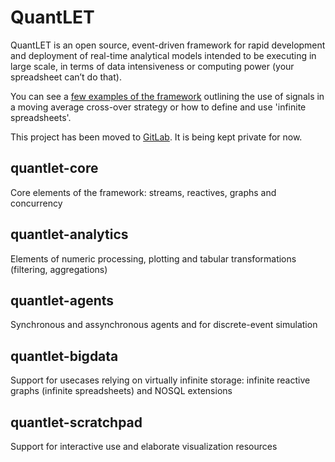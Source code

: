 QuantLET
========

QuantLET is an open source, event-driven framework for 
rapid development and deployment of real-time analytical 
models intended to be executing in large scale, 
in terms of data intensiveness or computing power 
(your spreadsheet can’t do that).

You can see a [few examples of the framework](https://quantlet.wordpress.com/box) outlining the use of signals in a moving average cross-over strategy or how to define and use 'infinite spreadsheets'.

This project has been moved to [GitLab](https://gitlab.com/jfaleiro/quantlet). It is being kept private for now.

quantlet-core
-------------

Core elements of the framework: streams, reactives, graphs and concurrency

quantlet-analytics
------------------

Elements of numeric processing, plotting and tabular transformations (filtering, aggregations)

quantlet-agents
---------------

Synchronous and assynchronous agents and for discrete-event simulation 


quantlet-bigdata
----------------

Support for usecases relying on virtually infinite storage: infinite reactive graphs (infinite spreadsheets) and NOSQL extensions


quantlet-scratchpad
-------------------

Support for interactive use and elaborate visualization resources



